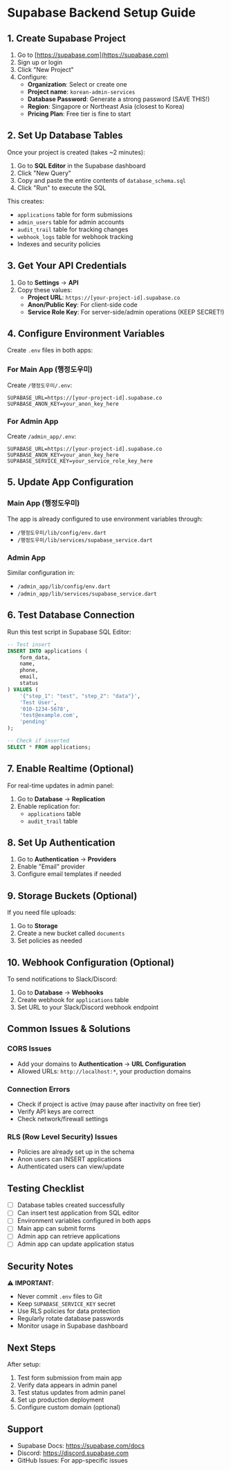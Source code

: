 # Supabase Backend Setup Guide

## 1. Create Supabase Project

1. Go to [https://supabase.com](https://supabase.com)
2. Sign up or login
3. Click "New Project"
4. Configure:
   - **Organization**: Select or create one
   - **Project name**: `korean-admin-services`
   - **Database Password**: Generate a strong password (SAVE THIS!)
   - **Region**: Singapore or Northeast Asia (closest to Korea)
   - **Pricing Plan**: Free tier is fine to start

## 2. Set Up Database Tables

Once your project is created (takes ~2 minutes):

1. Go to **SQL Editor** in the Supabase dashboard
2. Click "New Query"
3. Copy and paste the entire contents of `database_schema.sql`
4. Click "Run" to execute the SQL

This creates:
- `applications` table for form submissions
- `admin_users` table for admin accounts
- `audit_trail` table for tracking changes
- `webhook_logs` table for webhook tracking
- Indexes and security policies

## 3. Get Your API Credentials

1. Go to **Settings** → **API**
2. Copy these values:
   - **Project URL**: `https://[your-project-id].supabase.co`
   - **Anon/Public Key**: For client-side code
   - **Service Role Key**: For server-side/admin operations (KEEP SECRET!)

## 4. Configure Environment Variables

Create `.env` files in both apps:

### For Main App (행정도우미)
Create `/행정도우미/.env`:
```env
SUPABASE_URL=https://[your-project-id].supabase.co
SUPABASE_ANON_KEY=your_anon_key_here
```

### For Admin App
Create `/admin_app/.env`:
```env
SUPABASE_URL=https://[your-project-id].supabase.co
SUPABASE_ANON_KEY=your_anon_key_here
SUPABASE_SERVICE_KEY=your_service_role_key_here
```

## 5. Update App Configuration

### Main App (행정도우미)
The app is already configured to use environment variables through:
- `/행정도우미/lib/config/env.dart`
- `/행정도우미/lib/services/supabase_service.dart`

### Admin App
Similar configuration in:
- `/admin_app/lib/config/env.dart`
- `/admin_app/lib/services/supabase_service.dart`

## 6. Test Database Connection

Run this test script in Supabase SQL Editor:
```sql
-- Test insert
INSERT INTO applications (
    form_data,
    name,
    phone,
    email,
    status
) VALUES (
    '{"step_1": "test", "step_2": "data"}',
    'Test User',
    '010-1234-5678',
    'test@example.com',
    'pending'
);

-- Check if inserted
SELECT * FROM applications;
```

## 7. Enable Realtime (Optional)

For real-time updates in admin panel:

1. Go to **Database** → **Replication**
2. Enable replication for:
   - `applications` table
   - `audit_trail` table

## 8. Set Up Authentication

1. Go to **Authentication** → **Providers**
2. Enable "Email" provider
3. Configure email templates if needed

## 9. Storage Buckets (Optional)

If you need file uploads:

1. Go to **Storage**
2. Create a new bucket called `documents`
3. Set policies as needed

## 10. Webhook Configuration (Optional)

To send notifications to Slack/Discord:

1. Go to **Database** → **Webhooks**
2. Create webhook for `applications` table
3. Set URL to your Slack/Discord webhook endpoint

## Common Issues & Solutions

### CORS Issues
- Add your domains to **Authentication** → **URL Configuration**
- Allowed URLs: `http://localhost:*`, your production domains

### Connection Errors
- Check if project is active (may pause after inactivity on free tier)
- Verify API keys are correct
- Check network/firewall settings

### RLS (Row Level Security) Issues
- Policies are already set up in the schema
- Anon users can INSERT applications
- Authenticated users can view/update

## Testing Checklist

- [ ] Database tables created successfully
- [ ] Can insert test application from SQL editor
- [ ] Environment variables configured in both apps
- [ ] Main app can submit forms
- [ ] Admin app can retrieve applications
- [ ] Admin app can update application status

## Security Notes

⚠️ **IMPORTANT**:
- Never commit `.env` files to Git
- Keep `SUPABASE_SERVICE_KEY` secret
- Use RLS policies for data protection
- Regularly rotate database passwords
- Monitor usage in Supabase dashboard

## Next Steps

After setup:
1. Test form submission from main app
2. Verify data appears in admin panel
3. Test status updates from admin panel
4. Set up production deployment
5. Configure custom domain (optional)

## Support

- Supabase Docs: https://supabase.com/docs
- Discord: https://discord.supabase.com
- GitHub Issues: For app-specific issues
